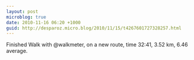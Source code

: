 ```yaml
---
layout: post
microblog: true
date: 2010-11-16 06:20 +1000
guid: http://desparoz.micro.blog/2010/11/15/t4267601727328257.html
---
```

Finished Walk with @walkmeter, on a new route, time 32:41, 3.52 km, 6.46 average.
